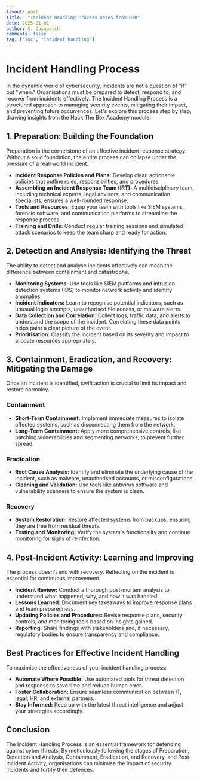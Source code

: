 ```yaml
---
layout: post
title:  "Incident Handling Process notes from HTB"
date: 2025-01-01
author: C. Casquatch
comments: false
tag: ['soc', 'incident handling']
---
```


# Incident Handling Process

In the dynamic world of cybersecurity, incidents are not a question of "if" but "when." Organisations must be prepared to detect, respond to, and recover from incidents effectively. The Incident Handling Process is a structured approach to managing security events, mitigating their impact, and preventing future occurrences. Let's explore this process step by step, drawing insights from the Hack The Box Academy module.

## 1. Preparation: Building the Foundation
Preparation is the cornerstone of an effective incident response strategy. Without a solid foundation, the entire process can collapse under the pressure of a real-world incident.

- **Incident Response Policies and Plans:** Develop clear, actionable policies that outline roles, responsibilities, and procedures.
- **Assembling an Incident Response Team (IRT):** A multidisciplinary team, including technical experts, legal advisors, and communication specialists, ensures a well-rounded response.
- **Tools and Resources:** Equip your team with tools like SIEM systems, forensic software, and communication platforms to streamline the response process.
- **Training and Drills:** Conduct regular training sessions and simulated attack scenarios to keep the team sharp and ready for action.

## 2. Detection and Analysis: Identifying the Threat
The ability to detect and analyse incidents effectively can mean the difference between containment and catastrophe.

- **Monitoring Systems:** Use tools like SIEM platforms and intrusion detection systems (IDS) to monitor network activity and identify anomalies.
- **Incident Indicators:** Learn to recognise potential indicators, such as unusual login attempts, unauthorised file access, or malware alerts.
- **Data Collection and Correlation:** Collect logs, traffic data, and alerts to understand the scope of the incident. Correlating these data points helps paint a clear picture of the event.
- **Prioritisation:** Classify the incident based on its severity and impact to allocate resources appropriately.

## 3. Containment, Eradication, and Recovery: Mitigating the Damage
Once an incident is identified, swift action is crucial to limit its impact and restore normalcy.

### Containment
- **Short-Term Containment:** Implement immediate measures to isolate affected systems, such as disconnecting them from the network.
- **Long-Term Containment:** Apply more comprehensive controls, like patching vulnerabilities and segmenting networks, to prevent further spread.

### Eradication
- **Root Cause Analysis:** Identify and eliminate the underlying cause of the incident, such as malware, unauthorised accounts, or misconfigurations.
- **Cleaning and Validation:** Use tools like antivirus software and vulnerability scanners to ensure the system is clean.

### Recovery
- **System Restoration:** Restore affected systems from backups, ensuring they are free from residual threats.
- **Testing and Monitoring:** Verify the system's functionality and continue monitoring for signs of reinfection.

## 4. Post-Incident Activity: Learning and Improving
The process doesn't end with recovery. Reflecting on the incident is essential for continuous improvement.

- **Incident Review:** Conduct a thorough post-mortem analysis to understand what happened, why, and how it was handled.
- **Lessons Learned:** Document key takeaways to improve response plans and team preparedness.
- **Updating Policies and Procedures:** Revise response plans, security controls, and monitoring tools based on insights gained.
- **Reporting:** Share findings with stakeholders and, if necessary, regulatory bodies to ensure transparency and compliance.

## Best Practices for Effective Incident Handling
To maximise the effectiveness of your incident handling process:

- **Automate Where Possible:** Use automated tools for threat detection and response to save time and reduce human error.
- **Foster Collaboration:** Ensure seamless communication between IT, legal, HR, and external partners.
- **Stay Informed:** Keep up with the latest threat intelligence and adjust your strategies accordingly.

## Conclusion
The Incident Handling Process is an essential framework for defending against cyber threats. By meticulously following the stages of Preparation, Detection and Analysis, Containment, Eradication, and Recovery, and Post-Incident Activity, organisations can minimise the impact of security incidents and fortify their defences.
